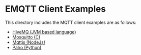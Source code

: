 # EMQTT Client Examples

This directory includes the MQTT client examples are as follows:

- [HiveMQ (JVM based language)](./hivemq)
- [Mosquitto (C)](./mosquitto)
- [Mqttjs (NodeJs)](./mqttjs)
- [Paho (Python)](./paho)